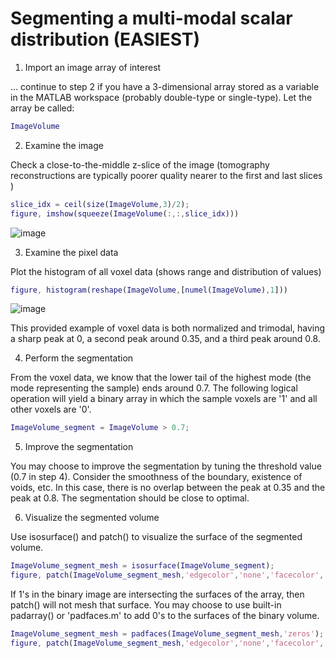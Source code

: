 # Segmenting a multi-modal scalar distribution (EASIEST)

1. Import an image array of interest
   
  ... continue to step 2 if you have a 3-dimensional array stored as a variable in the MATLAB workspace (probably double-type or single-type). Let the array be called:
  
  ```Matlab
  ImageVolume
  ```

2. Examine the image

  Check a close-to-the-middle z-slice of the image (tomography reconstructions are typically poorer quality nearer to the first and last slices )
  
  ```Matlab
  slice_idx = ceil(size(ImageVolume,3)/2);
  figure, imshow(squeeze(ImageVolume(:,:,slice_idx)))
  ```
  
  ![image](https://github.com/marcelchlupsa/segmentation-examples/assets/66844588/a5144715-c1d9-424b-bde5-b283d1f4d5a3)

3. Examine the pixel data

  Plot the histogram of all voxel data (shows range and distribution of values)
  ```Matlab
  figure, histogram(reshape(ImageVolume,[numel(ImageVolume),1]))
  ```
  
  ![image](https://github.com/marcelchlupsa/segmentation-examples/assets/66844588/419456ad-f5a4-4986-b0cd-3d0617fe2ea6)
  
  This provided example of voxel data is both normalized and trimodal, having a sharp peak at 0, a second peak around 0.35, and a third peak around 0.8.

4. Perform the segmentation

  From the voxel data, we know that the lower tail of the highest mode (the mode representing the sample) ends around 0.7. The following logical operation will yield a binary array in which the sample voxels are '1' and all other voxels are '0'.
  ```Matlab
  ImageVolume_segment = ImageVolume > 0.7;
  ```

5. Improve the segmentation

  You may choose to improve the segmentation by tuning the threshold value (0.7 in step 4). Consider the smoothness of the boundary, existence of voids, etc. In this case, there is no overlap between the peak at 0.35 and the peak at 0.8. The segmentation should be close to optimal.

6. Visualize the segmented volume

  Use isosurface() and patch() to visualize the surface of the segmented volume.

  ```Matlab
  ImageVolume_segment_mesh = isosurface(ImageVolume_segment);
  figure, patch(ImageVolume_segment_mesh,'edgecolor','none','facecolor','green','facealpha',0.3)
  ```

  If 1's in the binary image are intersecting the surfaces of the array, then patch() will not mesh that surface. You may choose to use built-in padarray() or 'padfaces.m' to add 0's to the surfaces of the binary volume. 

  ```Matlab
  ImageVolume_segment_mesh = padfaces(ImageVolume_segment_mesh,'zeros');
  figure, patch(ImageVolume_segment_mesh,'edgecolor','none','facecolor','green','facealpha',0.3)
  ```
